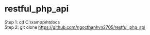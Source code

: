 # restful_php_api
Step 1: cd C:\xampp\htdocs <br>
Step 2: git clone https://github.com/ngocthanhvn2705/restful_php_api
